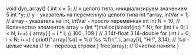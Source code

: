 void dyn_array() {
  int x = 5;  // x целого типа, инициализируем значением 5
  int *y;     // y - указатель на переменную целого типа
  int *array,
      intVar = 1;  // array - указатель на int, intVar - просто переменная int
  int N = 10;      // Количество элементов
  array = (int *)malloc(sizeof(int) * N);
  for (int i = 0; i < N; i++) {
    array[i] = i * i;  // 100...109
  }
  // 3.14f-float  3.14-double
  for (int i = 0; i < N; i++) {
    printf("array[%d] = %d %s %f\n", i, array[i], "Hi!",
           3.14);  // %d - целые числа
    // \n - перевод строки
  }
  free(array);  // Очистка памяти
}
